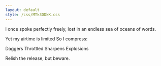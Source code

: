 ```yaml
---
layout: default
style: /css/MTk3ODkK.css
---
```

I once spoke perfectly freely,
lost in an endless sea of oceans of words.

Yet my airtime is limited
So I compress:

Daggers
Throttled
Sharpens
Explosions

Relish the release, but beware.
